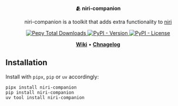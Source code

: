 <div style="text-align:center">
  <strong>🫂 niri-companion</strong>
  <p>
    niri-companion is a toolkit that adds extra functionality to
    <a href="https://github.com/YaLTeR/niri">niri</a>
  </p>

  <p>
    <a href="https://pypi.org/project/niri-companion/">
      <img src="https://img.shields.io/pepy/dt/niri-companion" alt="Pepy Total Downloads" />
    </a>
    <a href="https://pypi.org/project/niri-companion/">
      <img src="https://img.shields.io/pypi/v/niri-companion" alt="PyPI - Version" />
    </a>
    <a href="https://pypi.org/project/niri-companion/">
      <img src="https://img.shields.io/pypi/l/niri-companion" alt="PyPI - License" />
    </a>
  </p>

  <p>
    <strong><a href="https://github.com/dybdeskarphet/niri-companion/wiki">Wiki</a></strong>
    &bull;
    <strong><a href="./CHANGELOG.md">Chnagelog</a></strong>
  </p>
</div>

## Installation

Install with `pipx`, `pip` or `uv` accordingly:

```
pipx install niri-companion
pip install niri-companion
uv tool install niri-companion
```
